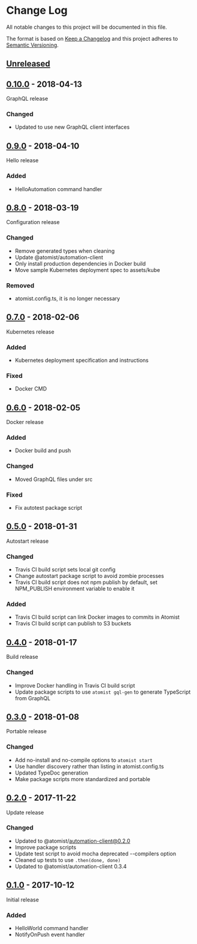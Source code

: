 # Change Log

All notable changes to this project will be documented in this file.

The format is based on [Keep a Changelog](http://keepachangelog.com/)
and this project adheres to [Semantic Versioning](http://semver.org/).

## [Unreleased][]

[Unreleased]: https://github.com/atomist/automation-seed-ts/compare/0.10.0...HEAD

## [0.10.0][] - 2018-04-13

[0.10.0]: https://github.com/atomist/automation-seed-ts/compare/0.9.0...0.10.0

GraphQL release

### Changed

-   Updated to use new GraphQL client interfaces

## [0.9.0][] - 2018-04-10

[0.9.0]: https://github.com/atomist/automation-seed-ts/compare/0.8.0...0.9.0

Hello release

### Added

-   HelloAutomation command handler

## [0.8.0][] - 2018-03-19

[0.8.0]: https://github.com/atomist/automation-seed-ts/compare/0.7.0...0.8.0

Configuration release

### Changed

-   Remove generated types when cleaning
-   Update @atomist/automation-client
-   Only install production dependencies in Docker build
-   Move sample Kubernetes deployment spec to assets/kube

### Removed

-   atomist.config.ts, it is no longer necessary

## [0.7.0][] - 2018-02-06

[0.7.0]: https://github.com/atomist/automation-seed-ts/compare/0.6.0...0.7.0

Kubernetes release

### Added

-   Kubernetes deployment specification and instructions

### Fixed

-   Docker CMD

## [0.6.0][] - 2018-02-05

[0.6.0]: https://github.com/atomist/automation-seed-ts/compare/0.5.0...0.6.0

Docker release

### Added

-   Docker build and push

### Changed

-   Moved GraphQL files under src

### Fixed

-   Fix autotest package script

## [0.5.0][] - 2018-01-31

[0.5.0]: https://github.com/atomist/automation-seed-ts/compare/0.4.0...0.5.0

Autostart release

### Changed

-   Travis CI build script sets local git config
-   Change autostart package script to avoid zombie processes
-   Travis CI build script does not npm publish by default, set
    NPM_PUBLISH environment variable to enable it

### Added

-   Travis CI build script can link Docker images to commits in
    Atomist
-   Travis CI build script can publish to S3 buckets

## [0.4.0][] - 2018-01-17

[0.4.0]: https://github.com/atomist/automation-seed-ts/compare/0.3.0...0.4.0

Build release

### Changed

-   Improve Docker handling in Travis CI build script
-   Update package scripts to use `atomist gql-gen` to generate
    TypeScript from GraphQL

## [0.3.0][] - 2018-01-08

[0.3.0]: https://github.com/atomist/automation-seed-ts/compare/0.2.0...0.3.0

Portable release

### Changed

-   Add no-install and no-compile options to `atomist start`
-   Use handler discovery rather than listing in atomist.config.ts
-   Updated TypeDoc generation
-   Make package scripts more standardized and portable

## [0.2.0][] - 2017-11-22

[0.2.0]: https://github.com/atomist/automation-seed-ts/compare/0.1.0...0.2.0

Update release

### Changed

-   Updated to @atomist/automation-client@0.2.0
-   Improve package scripts
-   Update test script to avoid mocha deprecated --compilers option
-   Cleaned up tests to use `.then(done, done)`
-   Updated to @atomist/automation-client 0.3.4

## [0.1.0][] - 2017-10-12

Initial release

[0.1.0]: https://github.com/atomist/automation-seed-ts/tree/0.1.0

### Added

-   HelloWorld command handler
-   NotifyOnPush event handler
